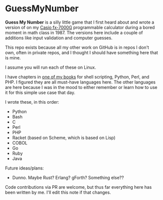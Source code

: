 # GuessMyNumber

**Guess My Number** is a silly little game that I first heard about and wrote a version of on my [Casio fx-7000G](https://rskey.org/fx7000g) programmable calculator during a bored moment in math class in 1987. The versions here include a couple of additions like input validation and computer guesses.

This repo exists because all my other work on GitHub is in repos I don't own, often in private repos, and I thought I should have something here that is mine.

I assume you will run each of these on Linux.

I have chapters in [one of my books](https://www.amazon.com/Ubuntu-Linux-Unleashed-2021-14th-dp-0136778852/dp/0136778852/) for shell scripting, Python, Perl, and PHP. I figured they are all must-have languages here. The other languages are here because I was in the mood to either remember or learn how to use it for this simple use case that day.

I wrote these, in this order:

- Python
- Bash
- C
- Perl
- PHP
- Racket (based on Scheme, which is based on Lisp)
- COBOL
- Go
- Ruby
- Java

Future ideas/plans:

- Dunno. Maybe Rust? Erlang? gForth? Something else??

Code contributions via PR are welcome, but thus far everything here has been written by me. I'll edit this note if that changes.
